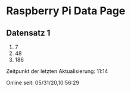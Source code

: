 
# Raspberry Pi Data Page
## Datensatz 1
1. 7
2. 48
3. 186

Zeitpunkt der letzten Aktualisierung: 11:14

Online seit: 05/31/20,10:56:29
    